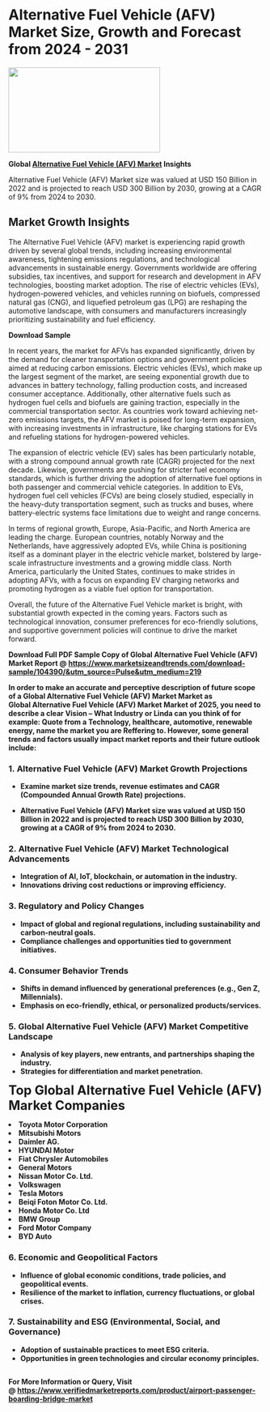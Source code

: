 <H1>Alternative Fuel Vehicle (AFV) Market Size, Growth and Forecast from 2024 - 2031</H1><img class="aligncenter size-medium wp-image-584254" src="https://thirdeyenews.in/wp-content/uploads/2024/09/Global-Market-Research-300x168.jpeg" alt="" width="300" height="168" /><p><strong>Global&nbsp;<a href="https://www.marketsizeandtrends.com/download-sample/104390/&amp;utm_source=Pulse&amp;utm_medium=219">Alternative Fuel Vehicle (AFV) Market</a> Insights</strong></p><p>Alternative Fuel Vehicle (AFV) Market size was valued at USD 150 Billion in 2022 and is projected to reach USD 300 Billion by 2030, growing at a CAGR of 9% from 2024 to 2030.</p><p><h2>Market Growth Insights</h2> <p>The Alternative Fuel Vehicle (AFV) market is experiencing rapid growth driven by several global trends, including increasing environmental awareness, tightening emissions regulations, and technological advancements in sustainable energy. Governments worldwide are offering subsidies, tax incentives, and support for research and development in AFV technologies, boosting market adoption. The rise of electric vehicles (EVs), hydrogen-powered vehicles, and vehicles running on biofuels, compressed natural gas (CNG), and liquefied petroleum gas (LPG) are reshaping the automotive landscape, with consumers and manufacturers increasingly prioritizing sustainability and fuel efficiency.</p> <p><strong>Download Sample</strong></p> <p>In recent years, the market for AFVs has expanded significantly, driven by the demand for cleaner transportation options and government policies aimed at reducing carbon emissions. Electric vehicles (EVs), which make up the largest segment of the market, are seeing exponential growth due to advances in battery technology, falling production costs, and increased consumer acceptance. Additionally, other alternative fuels such as hydrogen fuel cells and biofuels are gaining traction, especially in the commercial transportation sector. As countries work toward achieving net-zero emissions targets, the AFV market is poised for long-term expansion, with increasing investments in infrastructure, like charging stations for EVs and refueling stations for hydrogen-powered vehicles.</p> <p>The expansion of electric vehicle (EV) sales has been particularly notable, with a strong compound annual growth rate (CAGR) projected for the next decade. Likewise, governments are pushing for stricter fuel economy standards, which is further driving the adoption of alternative fuel options in both passenger and commercial vehicle categories. In addition to EVs, hydrogen fuel cell vehicles (FCVs) are being closely studied, especially in the heavy-duty transportation segment, such as trucks and buses, where battery-electric systems face limitations due to weight and range concerns.</p> <p>In terms of regional growth, Europe, Asia-Pacific, and North America are leading the charge. European countries, notably Norway and the Netherlands, have aggressively adopted EVs, while China is positioning itself as a dominant player in the electric vehicle market, bolstered by large-scale infrastructure investments and a growing middle class. North America, particularly the United States, continues to make strides in adopting AFVs, with a focus on expanding EV charging networks and promoting hydrogen as a viable fuel option for transportation.</p> <p>Overall, the future of the Alternative Fuel Vehicle market is bright, with substantial growth expected in the coming years. Factors such as technological innovation, consumer preferences for eco-friendly solutions, and supportive government policies will continue to drive the market forward.</p> <p><strong></p><p><span class=""><strong>Download Full PDF Sample Copy of Global Alternative Fuel Vehicle (AFV) Market Report</strong> @ <a href="https://www.marketsizeandtrends.com/download-sample/104390/&amp;utm_source=Pulse&amp;utm_medium=219" target="_blank">https://www.marketsizeandtrends.com/download-sample/104390/&amp;utm_source=Pulse&amp;utm_medium=219</a></span></p><p>In order to make an accurate and perceptive description of future scope of a Global&nbsp;Alternative Fuel Vehicle (AFV) Market Market as Global&nbsp;Alternative Fuel Vehicle (AFV) Market Market of 2025, you need to describe a clear Vision &ndash; What Industry or Linda can you think of for example: Quote from a Technology, healthcare, automotive, renewable energy, name the market you are Reffering to. However, some general trends and factors usually impact market reports and their future outlook include:</p><h3>1.&nbsp;<strong>Alternative Fuel Vehicle (AFV) Market Growth Projections</strong></h3><ul><li>Examine market size trends, revenue estimates and CAGR (Compounded Annual Growth Rate) projections.</li><li><p>Alternative Fuel Vehicle (AFV) Market size was valued at USD 150 Billion in 2022 and is projected to reach USD 300 Billion by 2030, growing at a CAGR of 9% from 2024 to 2030.</p></li></ul><h3>2.&nbsp;<strong>Alternative Fuel Vehicle (AFV) Market Technological Advancements</strong></h3><ul><li>Integration of AI, IoT, blockchain, or automation in the industry.</li><li>Innovations driving cost reductions or improving efficiency.</li></ul><h3>3.&nbsp;<strong>Regulatory and Policy Changes</strong></h3><ul><li>Impact of global and regional regulations, including sustainability and carbon-neutral goals.</li><li>Compliance challenges and opportunities tied to government initiatives.</li></ul><h3>4.&nbsp;<strong>Consumer Behavior Trends</strong></h3><ul><li>Shifts in demand influenced by generational preferences (e.g., Gen Z, Millennials).</li><li>Emphasis on eco-friendly, ethical, or personalized products/services.</li></ul><h3>5.&nbsp;<strong>Global Alternative Fuel Vehicle (AFV) Market Competitive Landscape</strong></h3><ul><li>Analysis of key players, new entrants, and partnerships shaping the industry.</li><li>Strategies for differentiation and market penetration.</li></ul><p data-pm-slice="1 1 []"><span style="color: inherit; font-family: inherit; font-size: 25px;">Top Global Alternative Fuel Vehicle (AFV) Market Companies</span></p><div class="" data-test-id=""><p><li>Toyota Motor Corporation</li><li> Mitsubishi Motors</li><li> Daimler AG.</li><li> HYUNDAI Motor</li><li> Fiat Chrysler Automobiles</li><li> General Motors</li><li> Nissan Motor Co. Ltd.</li><li> Volkswagen</li><li> Tesla Motors</li><li> Beiqi Foton Motor Co. Ltd.</li><li> Honda Motor Co. Ltd</li><li> BMW Group</li><li> Ford Motor Company</li><li> BYD Auto</li></p></div><h3>6.&nbsp;<strong>Economic and Geopolitical Factors</strong></h3><ul><li>Influence of global economic conditions, trade policies, and geopolitical events.</li><li>Resilience of the market to inflation, currency fluctuations, or global crises.</li></ul><h3>7.&nbsp;<strong>Sustainability and ESG (Environmental, Social, and Governance)</strong></h3><ul><li>Adoption of sustainable practices to meet ESG criteria.</li><li>Opportunities in green technologies and circular economy principles.</li></ul><h2><strong style="font-size: 14px;">For More Information or Query, Visit @&nbsp;</strong><a style="background-color: #ffffff; font-size: 14px;" href="https://www.marketsizeandtrends.com/report/alternative-fuel-vehicle-afv-market/" target="_blank">https://www.verifiedmarketreports.com/product/airport-passenger-boarding-bridge-market</a></h2>
